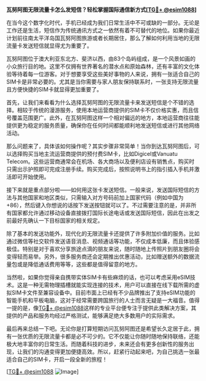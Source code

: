 **瓦努阿图无限流量卡怎么发短信？轻松掌握国际通信新方式[[TG💪+ @esim1088](https://t.me/s/esim1088)]**

在当今这个数字化时代，手机已经成为我们日常生活中不可或缺的一部分。无论是工作还是生活，短信作为传统通讯方式之一依然有着不可替代的地位。如果你最近计划前往南太平洋岛国瓦努阿图旅游或者长期居住，那么了解如何利用当地的无限流量卡发送短信就显得尤为重要了。

瓦努阿图位于澳大利亚东北方、斐济以西，由83个岛屿组成，是一个风景如画的小众旅行目的地。这里不仅拥有世界著名的潜水点和原始森林，还有丰富的文化体验等待着每一位游客。对于想要享受这些美好事物的人来说，拥有一张适合自己的SIM卡是非常必要的。尤其是当你需要与家人朋友保持联系时，一张支持无限流量且方便快捷的SIM卡就显得更加重要了。

首先，让我们来看看为什么选择瓦努阿图的无限流量卡来发送短信是个不错的选择。相较于传统的漫游服务，使用本地运营商提供的SIM卡不仅价格实惠，而且信号覆盖范围更广。此外，在瓦努阿图这样一个相对偏远的地方，本地运营商往往能提供更为稳定的服务质量，确保你在任何时间都能顺利地发送短信或进行其他网络活动。

那么问题来了，具体该如何操作呢？其实步骤非常简单！当你到达瓦努阿图后，可以选择购买当地主流运营商提供的预付费SIM卡，比如Digicel或Vanuatu Telecom。这些运营商通常会在机场、各大商场以及便利店设有销售点，购买时只需出示护照即可完成注册手续。购买完成后，按照说明书上的指引插入手机并激活即可开始使用。

接下来就是重点部分啦——如何用这张卡发送短信。一般来说，发送国际短信的方法与其他国家和地区类似，只需输入对方号码前加上国家代码（例如中国为+86），然后键入你想说的话按下发送按钮就可以了。不过需要注意的是，并非所有国家都允许通过移动设备直接拨打国际长途电话或发送国际短信，因此在出发之前最好先确认一下目标国家的相关规定。

除了基本的发送功能外，现代化的无限流量卡还提供了许多附加价值的服务。比如通过微信等社交软件发送语音消息、视频通话等功能，不仅成本低廉，而且体验感极佳。特别是对于喜欢分享旅途点滴的朋友来说，随时随地上传照片到朋友圈将会变得轻而易举。另外，很多服务商还会定期推出优惠活动，比如赠送额外的数据流量包或是降低通话费用等等，这些都是值得留意的地方。

当然啦，如果你觉得亲自携带实体SIM卡有些麻烦的话，也可以考虑采用eSIM技术。这是一种无需物理插槽就能实现连接的技术，用户可以直接在线下载所需的虚拟SIM卡文件至兼容设备中。目前市面上已经有不少品牌推出了支持eSIM功能的智能手机和平板电脑，这对于经常需要跨国旅行的人士而言无疑是一大福音。值得一提的是，像[TG💪+ @esim1088](https://t.me/s/esim1088)这样的专业平台便专注于提供此类解决方案，其提供的产品和服务均经过严格测试，能够满足绝大多数用户的实际需求。

最后再来总结一下吧。无论你是打算短期访问瓦努阿图还是希望长久定居于此，拥有一张优质的无限流量卡都是必不可少的。它不仅能让你随时随地保持联络，还能极大地丰富你的日常生活。而随着科技的进步，未来还会有更多创新性的服务出现，让我们的沟通变得更加便捷高效。所以，赶紧行动起来吧，为自己挑选一张最适合自己的SIM卡，开启一段全新的旅程！

[[TG💪+ @esim1088](https://t.me/s/esim1088) ![Image](https://i.postimg.cc/4NQfJmqS/Snipaste-2025-05-13-00-14-12.png)]